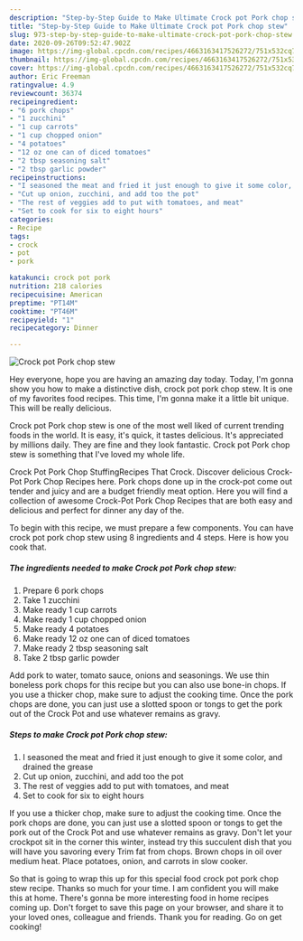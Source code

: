 ```yaml
---
description: "Step-by-Step Guide to Make Ultimate Crock pot Pork chop stew"
title: "Step-by-Step Guide to Make Ultimate Crock pot Pork chop stew"
slug: 973-step-by-step-guide-to-make-ultimate-crock-pot-pork-chop-stew
date: 2020-09-26T09:52:47.902Z
image: https://img-global.cpcdn.com/recipes/4663163417526272/751x532cq70/crock-pot-pork-chop-stew-recipe-main-photo.jpg
thumbnail: https://img-global.cpcdn.com/recipes/4663163417526272/751x532cq70/crock-pot-pork-chop-stew-recipe-main-photo.jpg
cover: https://img-global.cpcdn.com/recipes/4663163417526272/751x532cq70/crock-pot-pork-chop-stew-recipe-main-photo.jpg
author: Eric Freeman
ratingvalue: 4.9
reviewcount: 36374
recipeingredient:
- "6 pork chops"
- "1 zucchini"
- "1 cup carrots"
- "1 cup chopped onion"
- "4 potatoes"
- "12 oz one can of diced tomatoes"
- "2 tbsp seasoning salt"
- "2 tbsp garlic powder"
recipeinstructions:
- "I seasoned the meat and fried it just enough to give it some color, and drained the grease"
- "Cut up onion, zucchini, and add too the pot"
- "The rest of veggies add to put with tomatoes, and meat"
- "Set to cook for six to eight hours"
categories:
- Recipe
tags:
- crock
- pot
- pork

katakunci: crock pot pork 
nutrition: 218 calories
recipecuisine: American
preptime: "PT14M"
cooktime: "PT46M"
recipeyield: "1"
recipecategory: Dinner

---
```



![Crock pot Pork chop stew](https://img-global.cpcdn.com/recipes/4663163417526272/751x532cq70/crock-pot-pork-chop-stew-recipe-main-photo.jpg)

Hey everyone, hope you are having an amazing day today. Today, I'm gonna show you how to make a distinctive dish, crock pot pork chop stew. It is one of my favorites food recipes. This time, I'm gonna make it a little bit unique. This will be really delicious.

Crock pot Pork chop stew is one of the most well liked of current trending foods in the world. It is easy, it's quick, it tastes delicious. It's appreciated by millions daily. They are fine and they look fantastic. Crock pot Pork chop stew is something that I've loved my whole life.

Crock Pot Pork Chop StuffingRecipes That Crock. Discover delicious Crock-Pot Pork Chop Recipes here. Pork chops done up in the crock-pot come out tender and juicy and are a budget friendly meat option. Here you will find a collection of awesome Crock-Pot Pork Chop Recipes that are both easy and delicious and perfect for dinner any day of the.


To begin with this recipe, we must prepare a few components. You can have crock pot pork chop stew using 8 ingredients and 4 steps. Here is how you cook that.

<!--inarticleads1-->

##### The ingredients needed to make Crock pot Pork chop stew:

1. Prepare 6 pork chops
1. Take 1 zucchini
1. Make ready 1 cup carrots
1. Make ready 1 cup chopped onion
1. Make ready 4 potatoes
1. Make ready 12 oz one can of diced tomatoes
1. Make ready 2 tbsp seasoning salt
1. Take 2 tbsp garlic powder


Add pork to water, tomato sauce, onions and seasonings. We use thin boneless pork chops for this recipe but you can also use bone-in chops. If you use a thicker chop, make sure to adjust the cooking time. Once the pork chops are done, you can just use a slotted spoon or tongs to get the pork out of the Crock Pot and use whatever remains as gravy. 

<!--inarticleads2-->

##### Steps to make Crock pot Pork chop stew:

1. I seasoned the meat and fried it just enough to give it some color, and drained the grease
1. Cut up onion, zucchini, and add too the pot
1. The rest of veggies add to put with tomatoes, and meat
1. Set to cook for six to eight hours


If you use a thicker chop, make sure to adjust the cooking time. Once the pork chops are done, you can just use a slotted spoon or tongs to get the pork out of the Crock Pot and use whatever remains as gravy. Don&#39;t let your crockpot sit in the corner this winter, instead try this succulent dish that you will have you savoring every Trim fat from chops. Brown chops in oil over medium heat. Place potatoes, onion, and carrots in slow cooker. 

So that is going to wrap this up for this special food crock pot pork chop stew recipe. Thanks so much for your time. I am confident you will make this at home. There's gonna be more interesting food in home recipes coming up. Don't forget to save this page on your browser, and share it to your loved ones, colleague and friends. Thank you for reading. Go on get cooking!
